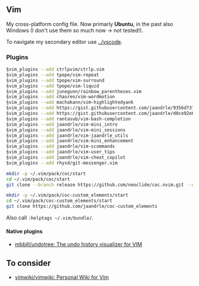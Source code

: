 ## Vim
My cross-platform config file. Now primarly **Ubuntu**, in the past also Windows (I don't use them so much now → not tested!).

To navigate my secondary editor use [../vscode](../vscode).

### Plugins
```bash
§vim_plugins --add ctrlpvim/ctrlp.vim
§vim_plugins --add tpope/vim-repeat
§vim_plugins --add tpope/vim-surround
§vim_plugins --add tpope/vim-liquid
§vim_plugins --add junegunn/rainbow_parentheses.vim
§vim_plugins --add chaoren/vim-wordmotion
§vim_plugins --add machakann/vim-highlightedyank
§vim_plugins --add https://gist.githubusercontent.com/jaandrle/9356d737ef5dfda2efbe50248d32cb78/raw/7f73e223b93d9cb889eecc77850604ebe7e102a3/cwordhi.vim
§vim_plugins --add https://gist.githubusercontent.com/jaandrle/d0ce92e67d03dd8da4b7b932b379b879/raw/b47b1260759d32823890c39df31909f386cc3f6c/vifm.vim
§vim_plugins --add rantasub/vim-bash-completion
§vim_plugins --add jaandrle/vim-mini_intro
§vim_plugins --add jaandrle/vim-mini_sessions
§vim_plugins --add jaandrle/vim-jaandrle_utils
§vim_plugins --add jaandrle/vim-mini_enhancement
§vim_plugins --add jaandrle/vim-scommands
§vim_plugins --add jaandrle/vim-user_tips
§vim_plugins --add jaandrle/vim-cheat_copilot
§vim_plugins --add rhysd/git-messenger.vim

mkdir -p ~/.vim/pack/coc/start
cd ~/.vim/pack/coc/start
git clone --branch release https://github.com/neoclide/coc.nvim.git --depth=1

mkdir -p ~/.vim/pack/coc-custom_elements/start
cd ~/.vim/pack/coc-custom_elements/start
git clone https://github.com/jaandrle/coc-custom_elements
```
Also call `:helptags ~/.vim/bundle/`.

#### Native plugins
- [mbbill/undotree: The undo history visualizer for VIM](https://github.com/mbbill/undotree)

## To consider
- [vimwiki/vimwiki: Personal Wiki for Vim](https://github.com/vimwiki/vimwiki)

